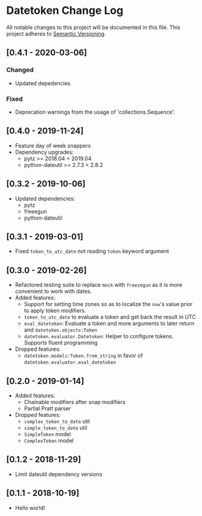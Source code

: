 # Datetoken Change Log
All notable changes to this project will be documented in this file.
This project adheres to [Semantic Versioning](http://semver.org/).

## [0.4.1 - 2020-03-06]

### Changed

- Updated depedencies

### Fixed

- Deprecation warnings from the usage of 'collections.Sequence'.

## [0.4.0 - 2019-11-24]
- Feature day of week snappers
- Dependency upgrades:
   - pytz >= 2018.04 < 2019.04
   - python-dateutil >= 2.7.3 < 2.8.2

## [0.3.2 - 2019-10-06]
- Updated dependencies:
    - pytz
    - freeegun
    - python-dateutil

## [0.3.1 - 2019-03-01]
- Fixed `token_to_utc_date` not reading `token` keyword argument

## [0.3.0 - 2019-02-26]
- Refactored testing suite to replace `mock` with
  `freezegun` as it is more convenient to work
  with dates.
- Added features:
  + Support for setting time zones so as to
    localize the `now`'s value prior to apply
    token modifiers.
  + `token_to_utc_date` to evaluate a token and
     get back the result in UTC
  + `eval_datetoken`: Evaluate a token and more
     arguments to later return and `datetoken.objects:Token`
  + `datetoken.evaluator.Datetoken`: Helper to configure
    tokens. Supports fluent programming
- Dropped features:
  + `datetoken.models:Token.from_string` in favor of
    `datetoken.evaluator.eval_datetoken`


## [0.2.0 - 2019-01-14]
- Added features:
  + Chainable modifiers after snap modifiers
  + Partial Pratt parser
- Dropped features:
  + `complex_token_to_date` util
  + `simple_token_to_date` util
  + `SimpleToken` model
  + `ComplexToken` model

## [0.1.2 - 2018-11-29]
- Limit dateutil dependency versions

## [0.1.1 - 2018-10-19]
- Hello world!



